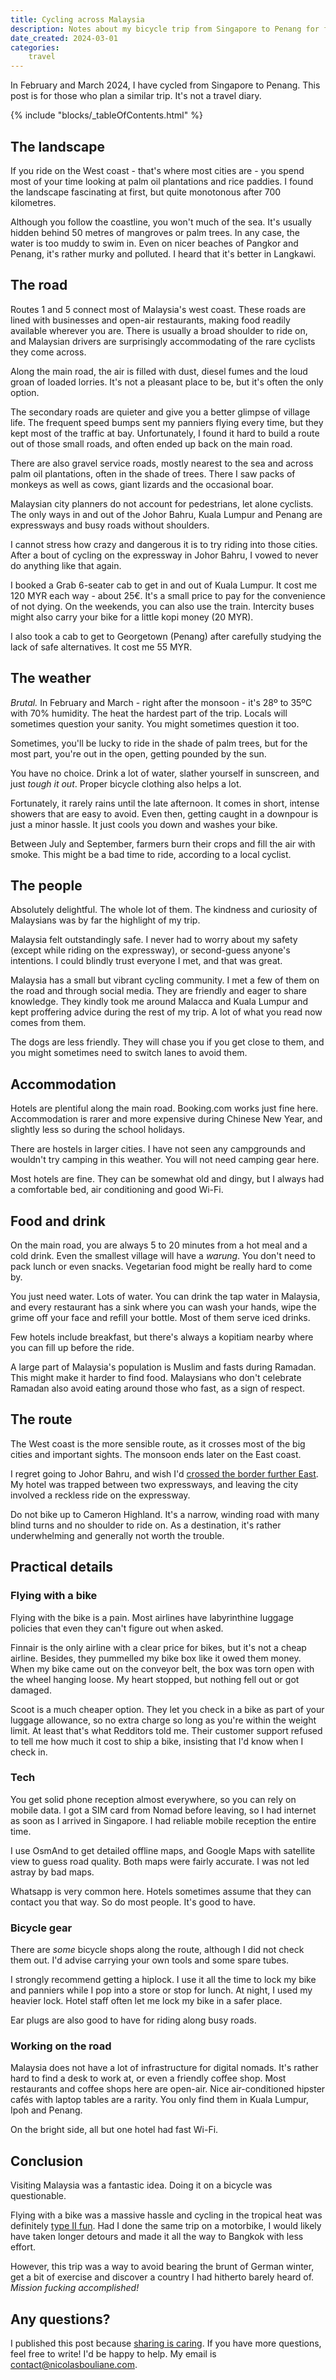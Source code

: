 ```yaml
---
title: Cycling across Malaysia
description: Notes about my bicycle trip from Singapore to Penang for future travellers.
date_created: 2024-03-01
categories:
    travel
---
```


In February and March 2024, I have cycled from Singapore to Penang. This post is for those who plan a similar trip. It's not a travel diary.

{% include "blocks/_tableOfContents.html" %}

## The landscape

If you ride on the West coast - that's where most cities are - you spend most of your time looking at palm oil plantations and rice paddies. I found the landscape fascinating at first, but quite monotonous after 700 kilometres.

Although you follow the coastline, you won't much of the sea. It's usually hidden behind 50 metres of mangroves or palm trees. In any case, the water is too muddy to swim in. Even on nicer beaches of Pangkor and Penang, it's rather murky and polluted. I heard that it's better in Langkawi.

## The road

Routes 1 and 5 connect most of Malaysia's west coast. These roads are lined with businesses and open-air restaurants, making food readily available wherever you are. There is usually a broad shoulder to ride on, and Malaysian drivers are surprisingly accommodating of the rare cyclists they come across.

Along the main road, the air is filled with dust, diesel fumes and the loud groan of loaded lorries. It's not a pleasant place to be, but it's often the only option.

The secondary roads are quieter and give you a better glimpse of village life. The frequent speed bumps sent my panniers flying every time, but they kept most of the traffic at bay. Unfortunately, I found it hard to build a route out of those small roads, and often ended up back on the main road.

There are also gravel service roads, mostly nearest to the sea and across palm oil plantations, often in the shade of trees. There I saw packs of monkeys as well as cows, giant lizards and the occasional boar.

Malaysian city planners do not account for pedestrians, let alone cyclists. The only ways in and out of the Johor Bahru, Kuala Lumpur and Penang are expressways and busy roads without shoulders.

I cannot stress how crazy and dangerous it is to try riding into those cities. After a bout of cycling on the expressway in Johor Bahru, I vowed to never do anything like that again.

I booked a Grab 6-seater cab to get in and out of Kuala Lumpur. It cost me 120 MYR each way - about 25€. It's a small price to pay for the convenience of not dying. On the weekends, you can also use the train. Intercity buses might also carry your bike for a little kopi money (20 MYR).

I also took a cab to get to Georgetown (Penang) after carefully studying the lack of safe alternatives. It cost me 55 MYR.

## The weather

*Brutal.* In February and March - right after the monsoon - it's 28º to 35ºC with 70% humidity. The heat the hardest part of the trip. Locals will sometimes question your sanity. You might sometimes question it too.

Sometimes, you'll be lucky to ride in the shade of palm trees, but for the most part, you're out in the open, getting pounded by the sun.

You have no choice. Drink a lot of water, slather yourself in sunscreen, and just *tough it out*. Proper bicycle clothing also helps a lot.

Fortunately, it rarely rains until the late afternoon. It comes in short, intense showers that are easy to avoid. Even then, getting caught in a downpour is just a minor hassle. It just cools you down and washes your bike.

Between July and September, farmers burn their crops and fill the air with smoke. This might be a bad time to ride, according to a local cyclist.

## The people

Absolutely delightful. The whole lot of them. The kindness and curiosity of Malaysians was by far the highlight of my trip.

Malaysia felt outstandingly safe. I never had to worry about my safety (except while riding on the expressway), or second-guess anyone's intentions. I could blindly trust everyone I met, and that was great.

Malaysia has a small but vibrant cycling community. I met a few of them on the road and through social media. They are friendly and eager to share knowledge. They kindly took me around Malacca and Kuala Lumpur and kept proffering advice during the rest of my trip. A lot of what you read now comes from them.

The dogs are less friendly. They will chase you if you get close to them, and you might sometimes need to switch lanes to avoid them.

## Accommodation

Hotels are plentiful along the main road. Booking.com works just fine here. Accommodation is rarer and more expensive during Chinese New Year, and slightly less so during the school holidays.

There are hostels in larger cities. I have not seen any campgrounds and wouldn't try camping in this weather. You will not need camping gear here.

Most hotels are fine. They can be somewhat old and dingy, but I always had a comfortable bed, air conditioning and good Wi-Fi.

## Food and drink

On the main road, you are always 5 to 20 minutes from a hot meal and a cold drink. Even the smallest village will have a *warung*. You don't need to pack lunch or even snacks. Vegetarian food might be really hard to come by.

You just need water. Lots of water. You can drink the tap water in Malaysia, and every restaurant has a sink where you can wash your hands, wipe the grime off your face and refill your bottle. Most of them serve iced drinks.

Few hotels include breakfast, but there's always a kopitiam nearby where you can fill up before the ride.

A large part of Malaysia's population is Muslim and fasts during Ramadan. This might make it harder to find food. Malaysians who don't celebrate Ramadan also avoid eating around those who fast, as a sign of respect.

## The route

The West coast is the more sensible route, as it crosses most of the big cities and important sights. The monsoon ends later on the East coast.

I regret going to Johor Bahru, and wish I'd [crossed the border further East](/blog/singapore-malaysia-border-bicycle). My hotel was trapped between two expressways, and leaving the city involved a reckless ride on the expressway.

Do not bike up to Cameron Highland. It's a narrow, winding road with many blind turns and no shoulder to ride on. As a destination, it's rather underwhelming and generally not worth the trouble.

## Practical details

### Flying with a bike

Flying with the bike is a pain. Most airlines have labyrinthine luggage policies that even they can't figure out when asked.

Finnair is the only airline with a clear price for bikes, but it's not a cheap airline. Besides, they pummelled my bike box like it owed them money. When my bike came out on the conveyor belt, the box was torn open with the wheel hanging loose. My heart stopped, but nothing fell out or got damaged.

Scoot is a much cheaper option. They let you check in a bike as part of your luggage allowance, so no extra charge so long as you're within the weight limit. At least that's what Redditors told me. Their customer support refused to tell me how much it cost to ship a bike, insisting that I'd know when I check in.

### Tech

You get solid phone reception almost everywhere, so you can rely on mobile data. I got a SIM card from Nomad before leaving, so I had internet as soon as I arrived in Singapore. I had reliable mobile reception the entire time.

I use OsmAnd to get detailed offline maps, and Google Maps with satellite view to guess road quality. Both maps were fairly accurate. I was not led astray by bad maps.

Whatsapp is very common here. Hotels sometimes assume that they can contact you that way. So do most people. It's good to have.

### Bicycle gear

There are *some* bicycle shops along the route, although I did not check them out. I'd advise carrying your own tools and some spare tubes.

I strongly recommend getting a hiplock. I use it all the time to lock my bike and panniers while I pop into a store or stop for lunch. At night, I used my heavier lock. Hotel staff often let me lock my bike in a safer place.

Ear plugs are also good to have for riding along busy roads.

### Working on the road

Malaysia does not have a lot of infrastructure for digital nomads. It's rather hard to find a desk to work at, or even a friendly coffee shop. Most restaurants and coffee shops here are open-air. Nice air-conditioned hipster cafés with laptop tables are a rarity. You only find them in Kuala Lumpur, Ipoh and Penang.

On the bright side, all but one hotel had fast Wi-Fi.

## Conclusion

Visiting Malaysia was a fantastic idea. Doing it on a bicycle was questionable.

Flying with a bike was a massive hassle and cycling in the tropical heat was definitely [type II fun](https://sketchplanations.com/the-fun-scale). Had I done the same trip on a motorbike, I would likely have taken longer detours and made it all the way to Bangkok with less effort.

However, this trip was a way to avoid bearing the brunt of German winter, get a bit of exercise and discover a country I had hitherto barely heard of. *Mission fucking accomplished!*

## Any questions?

I published this post because [sharing is caring](/blog/duty-to-document). If you have more questions, feel free to write! I'd be happy to help. My email is [contact@nicolasbouliane.com](mailto:contact@nicolasbouliane.com).